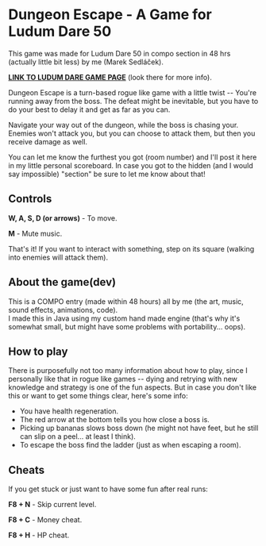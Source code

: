 # Dungeon Escape - A Game for Ludum Dare 50

This game was made for Ludum Dare 50 in compo section in 48 hrs (actually little bit less) by me (Marek Sedláček).

**[LINK TO LUDUM DARE GAME PAGE]()** (look there for more info).

Dungeon Escape is a turn-based rogue like game with a little twist -- You're running away from the boss. 
The defeat might be inevitable, but you have to do your best to delay it and get as far as you can.

Navigate your way out of the dungeon, while the boss is chasing your. Enemies won't attack you, but you can choose to attack them, but then you receive damage as well.

You can let me know the furthest you got (room number) and I'll post it here in my little personal scoreboard. In case you got to the hidden (and I would say impossible) "section" be sure to let me know about that!

## Controls
**W, A, S, D (or arrows)** - To move.

**M** - Mute music.

That's it! If you want to interact with something, step on its square (walking into enemies will attack them).


## About the game(dev)
This is a COMPO entry (made within 48 hours) all by me (the art, music, sound effects, animations, code).  
I made this in Java using my custom hand made engine (that's why it's somewhat small, but might have some problems with portability... oops).

## How to play
There is purposefully not too many information about how to play, since I personally like that in rogue like games -- dying and retrying with new knowledge and strategy is one of the fun aspects. But in case you don't like this or want to get some things clear, here's some info:

* You have health regeneration.
* The red arrow at the bottom tells you how close a boss is.
* Picking up bananas slows boss down (he might not have feet, but he still can slip on a peel... at least I think).
* To escape the boss find the ladder (just as when escaping a room).


## Cheats
If you get stuck or just want to have some fun after real runs:

**F8 + N** - Skip current level.

**F8 + C** - Money cheat.

**F8 + H** - HP cheat.
